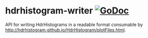 # hdrhistogram-writer [![GoDoc](https://godoc.org/github.com/tylertreat/hdrhistogram-writer?status.svg)](https://godoc.org/github.com/tylertreat/hdrhistogram-writer)
API for writing HdrHistograms in a readable format consumable by http://hdrhistogram.github.io/HdrHistogram/plotFiles.html.
